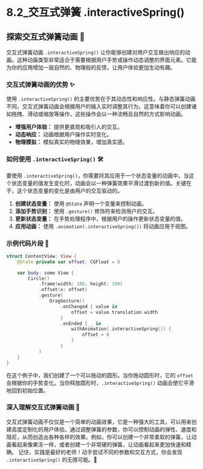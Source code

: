 ﻿# 8.2_交互式弹簧 .interactiveSpring()

## 探索交互式弹簧动画 🚀

交互式弹簧动画 `.interactiveSpring()` 让你能够创建对用户交互做出响应的动画。这种动画类型非常适合于需要根据用户手势或操作动态调整的界面元素。它能为你的应用增加一层自然的、物理般的反馈，让用户体验更加生动有趣。

### 交互式弹簧动画的优势 ✨

使用 `.interactiveSpring()` 的主要优势在于其动态性和响应性。与静态弹簧动画不同，交互式弹簧动画会根据用户的输入实时调整其行为。这意味着你可以创建诸如拖拽、滑动或缩放等操作，这些操作会以一种流畅且自然的方式影响动画。

*   **增强用户体验：** 提供更直观和吸引人的交互。
*   **动态响应：** 动画根据用户操作实时变化。
*   **物理模拟：** 模拟真实的物理效果，增加真实感。

### 如何使用 `.interactiveSpring()` 🛠️

要使用 `.interactiveSpring()`，你需要将其应用于一个状态变量的动画中。当这个状态变量的值发生变化时，动画会以一种弹簧效果平滑过渡到新的值。关键在于，这个状态变量的变化是由用户的交互驱动的。

1.  **创建状态变量：** 使用 `@State` 声明一个变量来控制动画。
2.  **添加手势识别：** 使用 `.gesture()` 修饰符来检测用户的交互。
3.  **更新状态变量：** 在手势处理程序中，根据用户的操作更新状态变量的值。
4.  **应用动画：** 使用 `.animation(.interactiveSpring())` 将动画应用于视图。

### 示例代码片段 📝

```swift
struct ContentView: View {
    @State private var offset: CGFloat = 0

    var body: some View {
        Circle()
            .frame(width: 100, height: 100)
            .offset(x: offset)
            .gesture(
                DragGesture()
                    .onChanged { value in
                        offset = value.translation.width
                    }
                    .onEnded { _ in
                        withAnimation(.interactiveSpring()) {
                            offset = 0
                        }
                    }
            )
    }
}
```

在这个例子中，我们创建了一个可以拖动的圆形。当你拖动圆形时，它的 `offset` 会根据你的手势变化。当你释放圆形时，`.interactiveSpring()` 动画会使它平滑地回到初始位置。

### 深入理解交互式弹簧动画 🧠

交互式弹簧动画不仅仅是一个简单的动画效果，它是一种强大的工具，可以用来创建高度定制化的用户体验。通过调整弹簧的参数，你可以控制动画的弹性、速度和阻尼，从而创造出各种各样的效果。例如，你可以创建一个非常柔软的弹簧，让动画看起来像果冻一样，或者创建一个非常硬的弹簧，让动画看起来更加快速和精确。 记住，实践是最好的老师！动手尝试不同的参数和交互方式，你会发现 `.interactiveSpring()` 的无限可能。🎉


